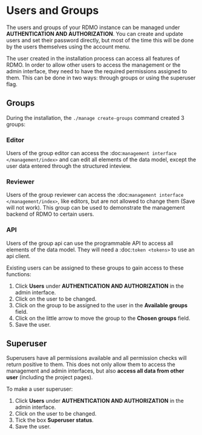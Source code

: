 # Users and Groups

The users and groups of your RDMO instance can be managed under **AUTHENTICATION AND AUTHORIZATION**. You can create and update users and set their password directly, but most of the time this will be done by the users themselves using the account menu.

The user created in the installation process can access all features of RDMO. In order to allow other users to access the management or the admin interface, they need to have the required permissions assigned to them. This can be done in two ways: through groups or using the superuser flag.

## Groups

During the installation, the `./manage create-groups` command created 3 groups:

### Editor
Users of the group editor can access the :doc:`management interface </management/index>` and can edit all elements of the data model, except the user data entered through the structured inteview.

### Reviewer
Users of the group reviewer can access the :doc:`management interface </management/index>`, like editors, but are not allowed to change them (Save will not work). This group can be used to demonstrate the management backend of RDMO to certain users.

### API
Users of the group api can use the programmable API to access all elements of the data model. They will need a :doc:`token <tokens>` to use an api client.

Existing users can be assigned to these groups to gain access to these functions:

1. Click **Users** under **AUTHENTICATION AND AUTHORIZATION** in the admin interface.
1. Click on the user to be changed.
1. Click on the group to be assigned to the user in the **Available groups** field.
1. Click on the little arrow to move the group to the **Chosen groups** field.
1. Save the user.

## Superuser

Superusers have all permissions available and all permission checks will return positive to them. This does not only allow them to access the management and admin interfaces, but also **access all data from other user** (including the project pages).

To make a user superuser:

1. Click **Users** under **AUTHENTICATION AND AUTHORIZATION** in the admin interface.
1. Click on the user to be changed.
1. Tick the box **Superuser status**.
1. Save the user.
